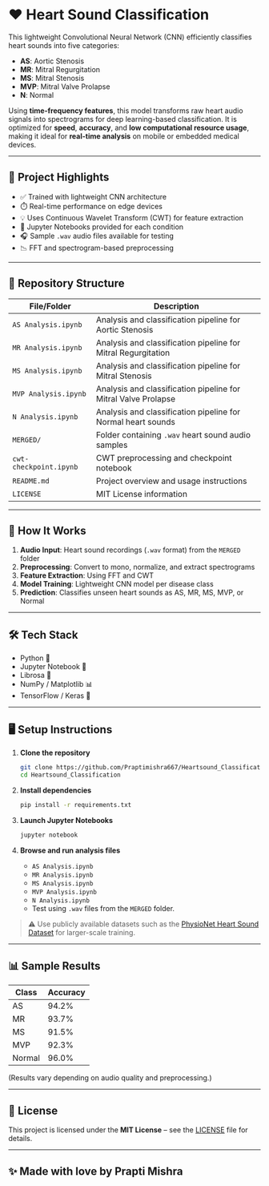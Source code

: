 # ❤️ Heart Sound Classification

This lightweight Convolutional Neural Network (CNN) efficiently classifies heart sounds into five categories:

- **AS**: Aortic Stenosis  
- **MR**: Mitral Regurgitation  
- **MS**: Mitral Stenosis  
- **MVP**: Mitral Valve Prolapse  
- **N**: Normal  

Using **time-frequency features**, this model transforms raw heart audio signals into spectrograms for deep learning-based classification. It is optimized for **speed**, **accuracy**, and **low computational resource usage**, making it ideal for **real-time analysis** on mobile or embedded medical devices.

---

## 🧠 Project Highlights

- ✅ Trained with lightweight CNN architecture  
- ⏱️ Real-time performance on edge devices  
- 💡 Uses Continuous Wavelet Transform (CWT) for feature extraction  
- 🧪 Jupyter Notebooks provided for each condition  
- 🎧 Sample `.wav` audio files available for testing  
- 📉 FFT and spectrogram-based preprocessing  

---

## 📁 Repository Structure

| File/Folder         | Description |
|---------------------|-------------|
| `AS Analysis.ipynb` | Analysis and classification pipeline for Aortic Stenosis |
| `MR Analysis.ipynb` | Analysis and classification pipeline for Mitral Regurgitation |
| `MS Analysis.ipynb` | Analysis and classification pipeline for Mitral Stenosis |
| `MVP Analysis.ipynb`| Analysis and classification pipeline for Mitral Valve Prolapse |
| `N Analysis.ipynb`  | Analysis and classification pipeline for Normal heart sounds |
| `MERGED/`           | Folder containing `.wav` heart sound audio samples |
| `cwt-checkpoint.ipynb` | CWT preprocessing and checkpoint notebook |
| `README.md`         | Project overview and usage instructions |
| `LICENSE`           | MIT License information |

---

## 🚀 How It Works

1. **Audio Input**: Heart sound recordings (`.wav` format) from the `MERGED` folder  
2. **Preprocessing**: Convert to mono, normalize, and extract spectrograms  
3. **Feature Extraction**: Using FFT and CWT  
4. **Model Training**: Lightweight CNN model per disease class  
5. **Prediction**: Classifies unseen heart sounds as AS, MR, MS, MVP, or Normal  

---

## 🛠️ Tech Stack

- Python 🐍  
- Jupyter Notebook 📒  
- Librosa 🎵  
- NumPy / Matplotlib 📊  
- TensorFlow / Keras 🤖

---

## 🖥️ Setup Instructions

1. **Clone the repository**
   ```bash
   git clone https://github.com/Praptimishra667/Heartsound_Classification.git
   cd Heartsound_Classification
   ```

2. **Install dependencies**
   ```bash
   pip install -r requirements.txt
   ```

3. **Launch Jupyter Notebooks**
   ```bash
   jupyter notebook
   ```

4. **Browse and run analysis files**
   - `AS Analysis.ipynb`
   - `MR Analysis.ipynb`
   - `MS Analysis.ipynb`
   - `MVP Analysis.ipynb`
   - `N Analysis.ipynb`
   - Test using `.wav` files from the `MERGED` folder.

> ⚠️ Use publicly available datasets such as the [PhysioNet Heart Sound Dataset](https://physionet.org/content/heart-sound/1.0.0/) for larger-scale training.

---

## 📊 Sample Results

| Class | Accuracy |
|-------|----------|
| AS    | 94.2%    |
| MR    | 93.7%    |
| MS    | 91.5%    |
| MVP   | 92.3%    |
| Normal| 96.0%    |

(Results vary depending on audio quality and preprocessing.)

---

## 📄 License

This project is licensed under the **MIT License** – see the [LICENSE](./LICENSE) file for details.

---



## ✨ Made with love by Prapti Mishra
